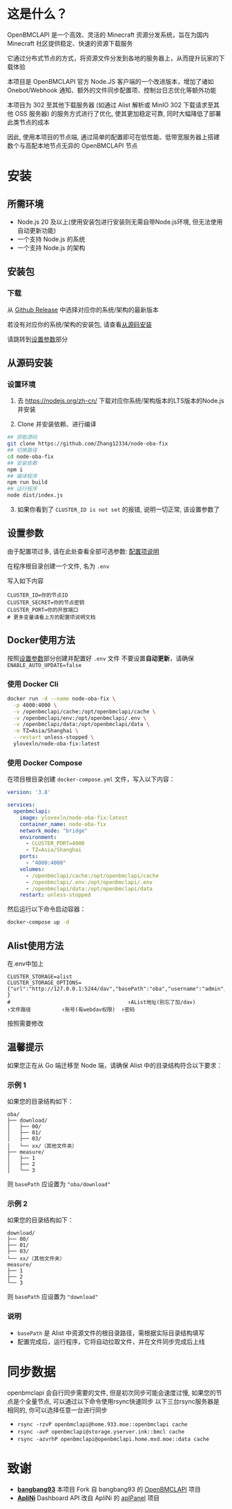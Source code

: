 # 这是什么？

OpenBMCLAPI 是一个高效、灵活的 Minecraft 资源分发系统，旨在为国内 Minecraft 社区提供稳定、快速的资源下载服务

它通过分布式节点的方式，将资源文件分发到各地的服务器上，从而提升玩家的下载体验

本项目是 OpenBMCLAPI 官方 Node.JS 客户端的一个改进版本，增加了诸如 Onebot/Webhook 通知、额外的文件同步配置项、控制台日志优化等额外功能

本项目为 302 至其他下载服务器 (如通过 Alist 解析或 MinIO 302 下载请求至其他 OSS 服务器) 的服务方式进行了优化, 使其更加稳定可靠, 同时大幅降低了部署此类节点的成本

因此, 使用本项目的节点端, 通过简单的配置即可在低性能、低带宽服务器上搭建数个与高配本地节点无异的 OpenBMCLAPI 节点

# 安装

## 所需环境

- Node.js 20 及以上(使用安装包进行安装则无需自带Node.js环境, 但无法使用自动更新功能)
- 一个支持 Node.js 的系统
- 一个支持 Node.js 的架构

## 安装包

### 下载

从 [Github Release](https://github.com/bangbang93/openbmclapi/releases) 中选择对应你的系统/架构的最新版本

若没有对应你的系统/架构的安装包, 请查看[从源码安装](#从源码安装)

请跳转到[设置参数](#设置参数)部分

## 从源码安装

### 设置环境

1. 去 <https://nodejs.org/zh-cn/> 下载对应你系统/架构版本的LTS版本的Node.js并安装

2. Clone 并安装依赖、进行编译

```bash
## 获取源码
git clone https://github.com/Zhang12334/node-oba-fix
## 切换路径
cd node-oba-fix
## 安装依赖
npm i
## 编译程序
npm run build
## 运行程序
node dist/index.js
```

3. 如果你看到了 `CLUSTER_ID is not set` 的报错, 说明一切正常, 该设置参数了

## 设置参数

由于配置项过多, 请在此处查看全部可选参数: [配置项说明](env.md)

在程序根目录创建一个文件, 名为 `.env`

写入如下内容

```env
CLUSTER_ID=你的节点ID
CLUSTER_SECRET=你的节点密钥
CLUSTER_PORT=你的开放端口
# 更多变量请看上方的配置项说明文档
```

## Docker使用方法

按照[设置参数](#设置参数)部分创建并配置好 `.env` 文件
不要设置**自动更新**，请确保`ENABLE_AUTO_UPDATE=false`

### 使用 Docker Cli

```bash
docker run -d --name node-oba-fix \
  -p 4000:4000 \
  -v /openbmclapi/cache:/opt/openbmclapi/cache \
  -v /openbmclapi/env:/opt/openbmclapi/.env \
  -v /openbmclapi/data:/opt/openbmclapi/data \
  -e TZ=Asia/Shanghai \
  --restart unless-stopped \
  ylovexln/node-oba-fix:latest
```

### 使用 Docker Compose

在项目根目录创建 `docker-compose.yml` 文件，写入以下内容：

```yaml
version: '3.8'

services:
  openbmclapi:
    image: ylovexln/node-oba-fix:latest
    container_name: node-oba-fix
    network_mode: "bridge"
    environment:
      - CLUSTER_PORT=4000
      - TZ=Asia/Shanghai
    ports:
      - "4000:4000"
    volumes:
      - /openbmclapi/cache:/opt/openbmclapi/cache
      - /openbmclapi/.env:/opt/openbmclapi/.env
      - /openbmclapi/data:/opt/openbmclapi/data
    restart: unless-stopped
```

然后运行以下命令启动容器：

```bash
docker-compose up -d
```


## Alist使用方法
在.env中加上
```env
CLUSTER_STORAGE=alist
CLUSTER_STORAGE_OPTIONS={"url":"http://127.0.0.1:5244/dav","basePath":"oba","username":"admin","password":"admin" }
#                                      ↑AList地址(别忘了加/dav)         ↑文件路径          ↑账号(有webdav权限)  ↑密码
```
按照需要修改

## 温馨提示

如果您正在从 Go 端迁移至 Node 端，请确保 Alist 中的目录结构符合以下要求：

### 示例 1

如果您的目录结构如下：

```file_tree
oba/
├── download/
│   ├── 00/
│   ├── 01/
│   ├── 03/
│   └── xx/（其他文件夹）
├── measure/
│   ├── 1
│   ├── 2
│   └── 3
```

则 `basePath` 应设置为 `"oba/download"`

### 示例 2

如果您的目录结构如下：

```file_tree
download/
├── 00/
├── 01/
├── 03/
└── xx/（其他文件夹）
measure/
├── 1
├── 2
└── 3
```

则 `basePath` 应设置为 `"download"`

### 说明
- `basePath` 是 Alist 中资源文件的根目录路径，需根据实际目录结构填写
- 配置完成后，运行程序，它将自动拉取文件，并在文件同步完成后上线

# 同步数据

openbmclapi 会自行同步需要的文件, 但是初次同步可能会速度过慢, 如果您的节点是个全量节点, 可以通过以下命令使用rsync快速同步
以下三台rsync服务器是相同的, 你可以选择任意一台进行同步
- `rsync -rzvP openbmclapi@home.933.moe::openbmclapi cache`
- `rsync -avP openbmclapi@storage.yserver.ink::bmcl cache`
- `rsync -azvrhP openbmclapi@openbmclapi.home.mxd.moe::data cache`

# 致谢

- [**bangbang93**](https://github.com/bangbang93) 本项目 Fork 自 bangbang93 的 [OpenBMCLAPI](https://github.com/bangbang93/openbmclapi/) 项目
- [**ApliNi**](https://github.com/ApliNi) Dashboard API 改自 ApliNi 的 [aplPanel](https://github.com/ApliNi/aplPanel) 项目